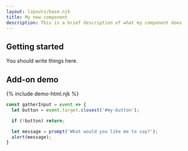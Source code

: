 ```yaml
---
layout: layouts/base.njk
title: My new component
description: This is a brief description of what my component does
---
```

## Getting started
You should write things here.

## Add-on demo
{% include demo-html.njk %}

```javascript
const gatherInput = event => {
  let button = event.target.closest('#my-button');

  if (!button) return;

  let message = prompt('What would you like me to say?');
  alert(message);
}
```
